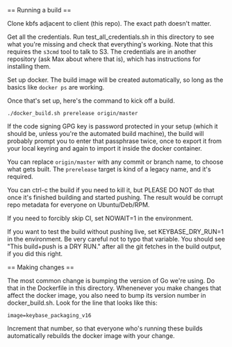 == Running a build ==

Clone kbfs adjacent to client (this repo). The exact path doesn't
matter.

Get all the credentials. Run test_all_credentials.sh in this directory
to see what you're missing and check that everything's working. Note
that this requires the `s3cmd` tool to talk to S3. The credentials are
in another repository (ask Max about where that is), which has
instructions for installing them.

Set up docker. The build image will be created automatically, so long as
the basics like `docker ps` are working.

Once that's set up, here's the command to kick off a build.

    ./docker_build.sh prerelease origin/master

If the code signing GPG key is password protected in your setup (which
it should be, unless you're the automated build machine), the build will
probably prompt you to enter that passphrase twice, once to export it
from your local keyring and again to import it inside the docker
container.

You can replace `origin/master` with any commit or branch name, to
choose what gets built. The `prerelease` target is kind of a legacy
name, and it's required.

You can ctrl-c the build if you need to kill it, but PLEASE DO NOT do
that once it's finished building and started pushing. The result would
be corrupt repo metadata for everyone on Ubuntu/Deb/RPM.

If you need to forcibly skip CI, set NOWAIT=1 in the environment.

If you want to test the build without pushing live, set
KEYBASE_DRY_RUN=1 in the environment. Be very careful not to typo that
variable. You should see "This build+push is a DRY RUN." after all the
git fetches in the build output, if you did this right.

== Making changes ==

The most common change is bumping the version of Go we're using. Do that
in the Dockerfile in this directory. Whenenever you make changes that
affect the docker image, you also need to bump its version number in
docker_build.sh. Look for the line that looks like this:

    image=keybase_packaging_v16

Increment that number, so that everyone who's running these builds
automatically rebuilds the docker image with your change.
